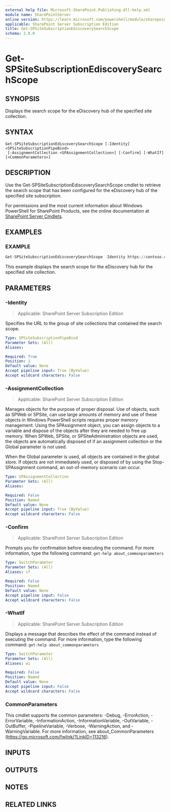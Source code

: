 ```yaml
---
external help file: Microsoft.SharePoint.Publishing.dll-help.xml
module name: SharePointServer
online version: https://learn.microsoft.com/powershell/module/sharepoint-server/get-spsitesubscriptionediscoverysearchscope
applicable: SharePoint Server Subscription Edition
title: Get-SPSiteSubscriptionEdiscoverySearchScope
schema: 2.0.0
---
```


# Get-SPSiteSubscriptionEdiscoverySearchScope

## SYNOPSIS
Displays the search scope for the eDiscovery hub of the specified site collection.

## SYNTAX

```
Get-SPSiteSubscriptionEdiscoverySearchScope [-Identity] <SPSiteSubscriptionPipeBind>
 [-AssignmentCollection <SPAssignmentCollection>] [-Confirm] [-WhatIf] [<CommonParameters>]
```

## DESCRIPTION
Use the Get-SPSiteSubscriptionEdiscoverySearchScope cmdlet to retrieve the search scope that has been configured for the eDiscovery hub of the specified site subscription.

For permissions and the most current information about Windows PowerShell for SharePoint Products, see the online documentation at [SharePoint Server Cmdlets](https://learn.microsoft.com/powershell/sharepoint/sharepoint-server/sharepoint-server-cmdlets).

## EXAMPLES

### EXAMPLE
```powershell
Get-SPSiteSubscriptionEdiscoverySearchScope -Identity https://contoso.com
```

This example displays the search scope for the eDiscovery hub for the specified site collection.

## PARAMETERS

### -Identity

> Applicable: SharePoint Server Subscription Edition

Specifies the URL to the group of site collections that contained the search scope.

```yaml
Type: SPSiteSubscriptionPipeBind
Parameter Sets: (All)
Aliases:

Required: True
Position: 1
Default value: None
Accept pipeline input: True (ByValue)
Accept wildcard characters: False
```

### -AssignmentCollection

> Applicable: SharePoint Server Subscription Edition

Manages objects for the purpose of proper disposal.
Use of objects, such as SPWeb or SPSite, can use large amounts of memory and use of these objects in Windows PowerShell scripts requires proper memory management.
Using the SPAssignment object, you can assign objects to a variable and dispose of the objects after they are needed to free up memory.
When SPWeb, SPSite, or SPSiteAdministration objects are used, the objects are automatically disposed of if an assignment collection or the Global parameter is not used.

When the Global parameter is used, all objects are contained in the global store.
If objects are not immediately used, or disposed of by using the Stop-SPAssignment command, an out-of-memory scenario can occur.

```yaml
Type: SPAssignmentCollection
Parameter Sets: (All)
Aliases:

Required: False
Position: Named
Default value: None
Accept pipeline input: True (ByValue)
Accept wildcard characters: False
```

### -Confirm

> Applicable: SharePoint Server Subscription Edition

Prompts you for confirmation before executing the command.
For more information, type the following command: `get-help about_commonparameters`

```yaml
Type: SwitchParameter
Parameter Sets: (All)
Aliases: cf

Required: False
Position: Named
Default value: None
Accept pipeline input: False
Accept wildcard characters: False
```

### -WhatIf

> Applicable: SharePoint Server Subscription Edition

Displays a message that describes the effect of the command instead of executing the command.
For more information, type the following command: `get-help about_commonparameters`

```yaml
Type: SwitchParameter
Parameter Sets: (All)
Aliases: wi

Required: False
Position: Named
Default value: None
Accept pipeline input: False
Accept wildcard characters: False
```

### CommonParameters
This cmdlet supports the common parameters: -Debug, -ErrorAction, -ErrorVariable, -InformationAction, -InformationVariable, -OutVariable, -OutBuffer, -PipelineVariable, -Verbose, -WarningAction, and -WarningVariable. For more information, see about_CommonParameters (https://go.microsoft.com/fwlink/?LinkID=113216).

## INPUTS

## OUTPUTS

## NOTES

## RELATED LINKS
